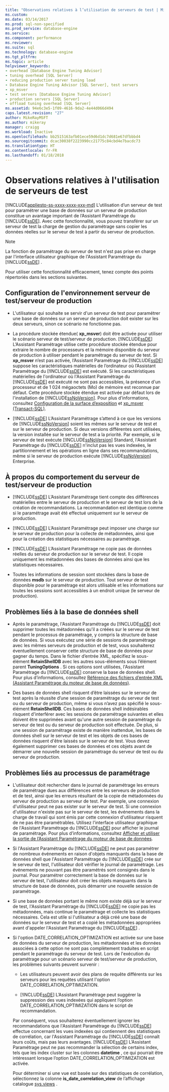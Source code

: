 ```yaml
---
title: "Observations relatives à l’utilisation de serveurs de test | Microsoft Docs"
ms.custom: 
ms.date: 03/14/2017
ms.prod: sql-non-specified
ms.prod_service: database-engine
ms.service: 
ms.component: performance
ms.reviewer: 
ms.suite: sql
ms.technology: database-engine
ms.tgt_pltfrm: 
ms.topic: article
helpviewer_keywords:
- overhead [Database Engine Tuning Advisor]
- tuning overhead [SQL Server]
- reducing production server tuning load
- Database Engine Tuning Advisor [SQL Server], test servers
- xp_msver
- test servers [Database Engine Tuning Advisor]
- production servers [SQL Server]
- offload tuning overhead [SQL Server]
ms.assetid: 94e6c3e5-1f09-4616-9da2-4e44d066d494
caps.latest.revision: "27"
author: MikeRayMSFT
ms.author: mikeray
manager: craigg
ms.workload: Inactive
ms.openlocfilehash: bb2515163afb01ece59d6d1dc7d681e67dfbbbd4
ms.sourcegitcommit: dcac30038f2223990cc21775c84cbd4e7bacdc73
ms.translationtype: HT
ms.contentlocale: fr-FR
ms.lasthandoff: 01/18/2018
---
```

# <a name="considerations-for-using-test-servers"></a>Observations relatives à l'utilisation de serveurs de test
[!INCLUDE[appliesto-ss-xxxx-xxxx-xxx-md](../../includes/appliesto-ss-xxxx-xxxx-xxx-md.md)] L’utilisation d’un serveur de test pour paramétrer une base de données sur un serveur de production constitue un avantage important de l’Assistant Paramétrage du [!INCLUDE[ssDE](../../includes/ssde-md.md)]. Avec cette fonctionnalité, vous pouvez transférer sur un serveur de test la charge de gestion du paramétrage sans copier les données réelles sur le serveur de test à partir du serveur de production.  
  
> [!NOTE]  
>  La fonction de paramétrage du serveur de test n'est pas prise en charge par l'interface utilisateur graphique de l'Assistant Paramétrage du [!INCLUDE[ssDE](../../includes/ssde-md.md)] .  
  
 Pour utiliser cette fonctionnalité efficacement, tenez compte des points répertoriés dans les sections suivantes.  
  
## <a name="setting-up-the-test-serverproduction-server-environment"></a>Configuration de l'environnement serveur de test/serveur de production  
  
-   L'utilisateur qui souhaite se servir d'un serveur de test pour paramétrer une base de données sur un serveur de production doit exister sur les deux serveurs, sinon ce scénario ne fonctionne pas.  
  
-   La procédure stockée étendue( **xp_msver**) doit être activée pour utiliser le scénario serveur de test/serveur de production. [!INCLUDE[ssDE](../../includes/ssde-md.md)] L’Assistant Paramétrage utilise cette procédure stockée étendue pour extraire le nombre de processeurs et la mémoire disponible du serveur de production à utiliser pendant le paramétrage du serveur de test. Si **xp_msver** n’est pas activée, l’Assistant Paramétrage du [!INCLUDE[ssDE](../../includes/ssde-md.md)] suppose les caractéristiques matérielles de l’ordinateur où l’Assistant Paramétrage du [!INCLUDE[ssDE](../../includes/ssde-md.md)] est exécuté. Si les caractéristiques matérielles de l'ordinateur où l'Assistant Paramétrage du [!INCLUDE[ssDE](../../includes/ssde-md.md)] est exécuté ne sont pas accessibles, la présence d'un processeur et de 1 024 mégaoctets (Mo) de mémoire est reconnue par défaut. Cette procédure stockée étendue est activée par défaut lors de l'installation de [!INCLUDE[ssNoVersion](../../includes/ssnoversion-md.md)]. Pour plus d’informations, consultez [Configuration de la surface d’exposition](../../relational-databases/security/surface-area-configuration.md) et [xp_msver &#40;Transact-SQL&#41;](../../relational-databases/system-stored-procedures/xp-msver-transact-sql.md).  
  
-   [!INCLUDE[ssDE](../../includes/ssde-md.md)] L’Assistant Paramétrage s’attend à ce que les versions de [!INCLUDE[ssNoVersion](../../includes/ssnoversion-md.md)] soient les mêmes sur le serveur de test et sur le serveur de production. Si deux versions différentes sont utilisées, la version installée sur le serveur de test a la priorité. Par exemple, si le serveur de test exécute [!INCLUDE[ssNoVersion](../../includes/ssnoversion-md.md)] Standard, l'Assistant Paramétrage du [!INCLUDE[ssDE](../../includes/ssde-md.md)] n'inclut pas les vues indexées, le partitionnement et les opérations en ligne dans ses recommandations, même si le serveur de production exécute [!INCLUDE[ssNoVersion](../../includes/ssnoversion-md.md)] Enterprise.  
  
## <a name="about-test-serverproduction-server-behavior"></a>À propos du comportement du serveur de test/serveur de production  
  
-   [!INCLUDE[ssDE](../../includes/ssde-md.md)] L’Assistant Paramétrage tient compte des différences matérielles entre le serveur de production et le serveur de test lors de la création de recommandations. La recommandation est identique comme si le paramétrage avait été effectué uniquement sur le serveur de production.  
  
-   [!INCLUDE[ssDE](../../includes/ssde-md.md)] L’Assistant Paramétrage peut imposer une charge sur le serveur de production pour la collecte de métadonnées, ainsi que pour la création des statistiques nécessaires au paramétrage.  
  
-   [!INCLUDE[ssDE](../../includes/ssde-md.md)] L’Assistant Paramétrage ne copie pas de données réelles du serveur de production sur le serveur de test. Il copie uniquement les métadonnées des bases de données ainsi que les statistiques nécessaires.  
  
-   Toutes les informations de session sont stockées dans la base de données **msdb** sur le serveur de production. Tout serveur de test disponible pour le paramétrage est alors utilisable et les informations sur toutes les sessions sont accessibles à un endroit unique (le serveur de production).  
  
## <a name="issues-related-to-the-shell-database"></a>Problèmes liés à la base de données shell  
  
-   Après le paramétrage, l'Assistant Paramétrage du [!INCLUDE[ssDE](../../includes/ssde-md.md)] doit supprimer toutes les métadonnées qu'il a créées sur le serveur de test pendant le processus de paramétrage, y compris la structure de base de données. Si vous exécutez une série de sessions de paramétrage avec les mêmes serveurs de production et de test, vous souhaiterez éventuellement conserver cette structure de base de données pour gagner du temps. Dans le fichier d’entrée XML, spécifiez le sous-élément **RetainShellDB** avec les autres sous-éléments sous l’élément parent **TuningOptions** . Si ces options sont utilisées, l'Assistant Paramétrage du [!INCLUDE[ssDE](../../includes/ssde-md.md)] conserve la base de données shell. Pour plus d’informations, consultez [Référence des fichiers d’entrée XML &#40;Assistant Paramétrage du moteur de base de données&#41;](../../tools/dta/xml-input-file-reference-database-engine-tuning-advisor.md).  
  
-   Des bases de données shell risquent d’être laissées sur le serveur de test après la réussite d’une session de paramétrage du serveur de test ou du serveur de production, même si vous n’avez pas spécifié le sous-élément **RetainShellDB**. Ces bases de données shell indésirables risquent d'interférer avec les sessions de paramétrage suivantes et elles doivent être supprimées avant qu'une autre session de paramétrage du serveur de test ou du serveur de production soit effectuée. De plus, si une session de paramétrage existe de manière inattendue, les bases de données shell sur le serveur de test et les objets de ces bases de données risquent d'être laissés sur le serveur de test. Vous devez également supprimer ces bases de données et ces objets avant de démarrer une nouvelle session de paramétrage du serveur de test ou du serveur de production.  
  
## <a name="issues-related-to-the-tuning-process"></a>Problèmes liés au processus de paramétrage  
  
-   L'utilisateur doit rechercher dans le journal de paramétrage les erreurs de paramétrage dues aux différences entre les serveurs de production et de test, ainsi que les erreurs résultant de la copie de métadonnées du serveur de production au serveur de test. Par exemple, une connexion d'utilisateur peut ne pas exister sur le serveur de test. Si une connexion d'utilisateur n'existe pas sur le serveur de test, les événements dans la charge de travail qui sont émis par cette connexion d'utilisateur risquent de ne pas être paramétrables. Utilisez l'interface utilisateur graphique de l'Assistant Paramétrage du [!INCLUDE[ssDE](../../includes/ssde-md.md)] pour afficher le journal de paramétrage. Pour plus d’informations, consultez [Afficher et utiliser la sortie de l’Assistant Paramétrage du moteur de base de données](../../relational-databases/performance/view-and-work-with-the-output-from-the-database-engine-tuning-advisor.md).  
  
-   Si l'Assistant Paramétrage du [!INCLUDE[ssDE](../../includes/ssde-md.md)] ne peut pas paramétrer de nombreux événements en raison d'objets manquants dans la base de données shell que l'Assistant Paramétrage du [!INCLUDE[ssDE](../../includes/ssde-md.md)] crée sur le serveur de test, l'utilisateur doit vérifier le journal de paramétrage. Les événements ne pouvant pas être paramétrés sont consignés dans le journal. Pour paramétrer correctement la base de données sur le serveur de test, l'utilisateur doit créer les objets manquants dans la structure de base de données, puis démarrer une nouvelle session de paramétrage.  
  
-   Si une base de données portant le même nom existe déjà sur le serveur de test, l'Assistant Paramétrage du [!INCLUDE[ssDE](../../includes/ssde-md.md)] ne copie pas les métadonnées, mais continue le paramétrage et collecte les statistiques nécessaires. Cela est utile si l'utilisateur a déjà créé une base de données sur le serveur de test et a copié les métadonnées appropriées avant d'appeler l'Assistant Paramétrage du [!INCLUDE[ssDE](../../includes/ssde-md.md)] .  
  
-   Si l'option DATE_CORRELATION_OPTIMIZATION est activée sur une base de données du serveur de production, les métadonnées et les données associées à cette option ne sont pas complètement traduites en script pendant le paramétrage du serveur de test. Lors de l'exécution du paramétrage pour un scénario serveur de test/serveur de production, les problèmes suivants peuvent survenir :  
  
    -   Les utilisateurs peuvent avoir des plans de requête différents sur les serveurs pour les requêtes utilisant l'option DATE_CORRELATION_OPTIMIZATION.  
  
    -   [!INCLUDE[ssDE](../../includes/ssde-md.md)] L’Assistant Paramétrage peut suggérer la suppression des vues indexées qui appliquent l’option DATE_CORRELATION_OPTIMIZATION dans le script de recommandation.  
  
     Par conséquent, vous souhaiterez éventuellement ignorer les recommandations que l'Assistant Paramétrage du [!INCLUDE[ssDE](../../includes/ssde-md.md)] effectue concernant les vues indexées qui contiennent des statistiques de corrélation, car l'Assistant Paramétrage du [!INCLUDE[ssDE](../../includes/ssde-md.md)] connaît leurs coûts, mais pas leurs avantages. [!INCLUDE[ssDE](../../includes/ssde-md.md)] L’Assistant Paramétrage peut ne pas recommander la sélection de certains index, tels que les index cluster sur les colonnes **datetime** , ce qui pourrait être intéressant lorsque l’option DATE_CORRELATION_OPTIMIZATION est activée.  
  
     Pour déterminer si une vue est basée sur des statistiques de corrélation, sélectionnez la colonne **is_date_correlation_view** de l’affichage catalogue [sys.views](../../relational-databases/system-catalog-views/sys-views-transact-sql.md) .  
  
  
